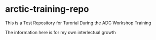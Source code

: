 # arctic-training-repo
This is a Test Repository for Turorial During the ADC Workshop Training

The information here is for my own interlectual growth

